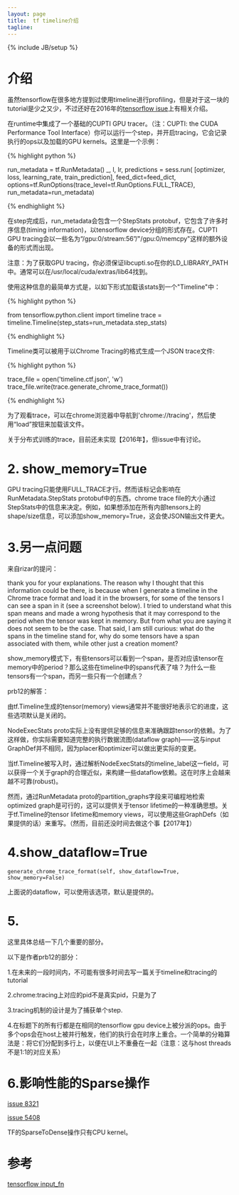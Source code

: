 ```yaml
---
layout: page
title:  tf timeline介绍
tagline: 
---
```

{% include JB/setup %}

# 介绍

虽然tensorflow在很多地方提到过使用timeline进行profiling，但是对于这一块的tutorial是少之又少，不过还好在2016年的[tensorflow isue](https://github.com/tensorflow/tensorflow/issues/1824#issuecomment-244251867)上有相关介绍。

在runtime中集成了一个基础的CUPTI GPU tracer。（注：CUPTI: the CUDA Performance Tool Interface）你可以运行一个step，并开启tracing，它会记录执行的ops以及加载的GPU kernels。这里是一个示例：

{% highlight python %}

run_metadata = tf.RunMetadata()
_, l, lr, predictions = sess.run(
            [optimizer, loss, learning_rate, train_prediction],
            feed_dict=feed_dict,
            options=tf.RunOptions(trace_level=tf.RunOptions.FULL_TRACE),
            run_metadata=run_metadata)

{% endhighlight %}

在step完成后，run_metadata会包含一个StepStats protobuf，它包含了许多时序信息(timing information)，以tensorflow device分组的形式存在。CUPTI GPU tracing会以一些名为“/gpu:0/stream:56”/"/gpu:0/memcpy"这样的额外设备的形式而出现。


注意：为了获取GPU tracing，你必须保证libcupti.so在你的LD_LIBRARY_PATH中。通常可以在/usr/local/cuda/extras/lib64找到。

使用这种信息的最简单方式是，以如下形式加载该stats到一个"Timeline"中：

{% highlight python %}

from tensorflow.python.client import timeline
trace = timeline.Timeline(step_stats=run_metadata.step_stats)

{% endhighlight %}

Timeline类可以被用于以Chrome Tracing的格式生成一个JSON trace文件:

{% highlight python %}

trace_file = open('timeline.ctf.json', 'w')
trace_file.write(trace.generate_chrome_trace_format())

{% endhighlight %}

为了观看trace，可以在chrome浏览器中导航到'chrome://tracing'，然后使用“load”按钮来加载该文件。

关于分布式训练的trace，目前还未实现【2016年】，但issue中有讨论。

# 2. show_memory=True

GPU tracing只能使用FULL_TRACE才行。然而该标记会影响在RunMetadata.StepStats protobuf中的东西。chrome trace file的大小通过StepStats中的信息来决定。例如，如果想添加在所有内部tensors上的shape/size信息，可以添加show_memory=True，这会使JSON输出文件更大。

# 3.另一点问题
	
来自rizar的提问：


thank you for your explanations. The reason why I thought that this information could be there, is because when I generate a timeline in the Chrome trace format and load it in the browsers, for some of the tensors I can see a span in it (see a screenshot below). I tried to understand what this span means and made a wrong hypothesis that it may correspond to the period when the tensor was kept in memory. But from what you are saying it does not seem to be the case. That said, I am still curious: what do the spans in the timeline stand for, why do some tensors have a span associated with them, while other just a creation moment?

show_memory模式下，有些tensors可以看到一个span，是否对应该tensor在memory中的period？那么这些在timeline中的spans代表了啥？为什么一些tensors有一个span，而另一些只有一个创建点？

prb12的解答：

由tf.Timeline生成的tensor(memory) views通常并不能很好地表示它的进度，这些选项默认是关闭的。

NodeExecStats proto实际上没有提供足够的信息来准确跟踪tensor的依赖。为了这样做，你实际需要知道完整的执行数据流图(dataflow graph)——这与input GraphDef并不相同，因为placer和optimizer可以做出更实际的变更。

当tf.Timeline被写入时，通过解析NodeExecStats的timeline_label这一field，可以获得一个关于graph的合理近似，来构建一些dataflow依赖。这在时序上会越来越不可靠(robust)。

然而，通过RunMetadata proto的partition_graphs字段来可编程地检索optimized graph是可行的，这可以提供关于tensor lifetime的一种准确思想。关于tf.Timeline的tensor lifetime和memory views，可以使用这些GraphDefs（如果提供的话）来重写。（然而，目前还没时间去做这个事【2017年】）

# 4.show_dataflow=True

	generate_chrome_trace_format(self, show_dataflow=True, show_memory=False)

上面说的dataflow，可以使用该选项，默认是提供的。

# 5.

这里具体总结一下几个重要的部分。

以下是作者prb12的部分：

1.在未来的一段时间内，不可能有很多时间去写一篇关于timeline和tracing的tutorial

2.chrome:tracing上对应的pid不是真实pid，只是为了

3.tracing机制的设计是为了捕获单个step.

4.在标题下的所有行都是在相同的tensorflow gpu device上被分派的ops。由于多个ops会在host上被并行触发，他们的执行会在时序上重合。一个简单的分箱算法是：将它们分配到多行上，以便在UI上不重叠在一起（注意：这与host threads不是1:1的对应关系）

# 6.影响性能的Sparse操作

[issue 8321](https://github.com/tensorflow/tensorflow/issues/8321)

[issue 5408](https://github.com/tensorflow/tensorflow/issues/5408)

TF的SparseToDense操作只有CPU kernel。

# 参考

[tensorflow input_fn](https://www.tensorflow.org/get_started/input_fn)
